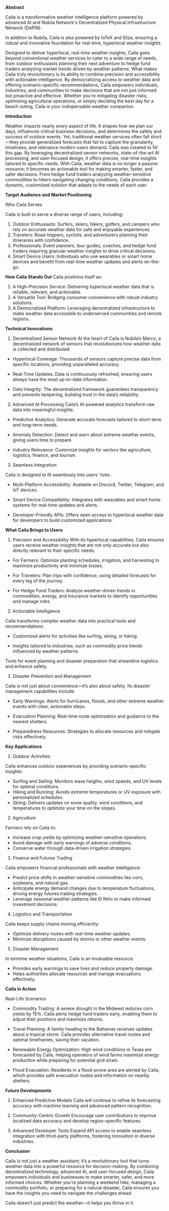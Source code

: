 **Abstract**

Caila is a transformative weather intelligence platform powered by advanced AI and Nubila Network's Decentralized Physical Infrastructure Network (DePIN) .

In addition to Nubila, Caila is also powered by IoTeX and Eliza, ensuring a robust and innovative foundation for real-time, hyperlocal weather insights

Designed to deliver hyperlocal, real-time weather insights, Caila goes beyond conventional weather services to cater to a wide range of needs, from outdoor enthusiasts planning their next adventure to hedge fund traders analyzing market trends driven by weather patterns.
What makes Caila truly revolutionary is its ability to combine precision and accessibility with actionable intelligence. By democratizing access to weather data and offering scenario-specific recommendations, Caila empowers individuals, industries, and communities to make decisions that are not just informed but proactive and effective. Whether you’re mitigating disaster risks, optimizing agricultural operations, or simply deciding the best day for a beach outing, Caila is your indispensable weather companion.

**Introduction**

Weather impacts nearly every aspect of life. It shapes how we plan our days, influences critical business decisions, and determines the safety and success of outdoor events. Yet, traditional weather services often fall short—they provide generalized forecasts that fail to capture the granularity, timeliness, and relevance modern users demand.
Caila was created to fill this gap. By leveraging decentralized sensor networks, state-of-the-art AI processing, and user-focused design, it offers precise, real-time insights tailored to specific needs. With Caila, weather data is no longer a passive resource; it becomes an actionable tool for making smarter, faster, and safer decisions.
From hedge fund traders analyzing weather-sensitive commodities to hikers navigating changing conditions, Caila provides a dynamic, customized solution that adapts to the needs of each user.

**Target Audience and Market Positioning**

Who Caila Serves

Caila is built to serve a diverse range of users, including:

1. Outdoor Enthusiasts: Surfers, skiers, hikers, golfers, and campers who rely on accurate weather data for safe and enjoyable experiences.
2. Travelers: Road-trippers, cyclists, and adventurers planning their itineraries with confidence.
3. Professionals: Event planners, tour guides, coaches, and hedge fund traders requiring granular weather insights to drive critical decisions.
4. Smart Device Users: Individuals who use wearables or smart home devices and benefit from real-time weather updates and alerts on-the-go.


**How Caila Stands Out**
Caila positions itself as:

1. A High-Precision Service: Delivering hyperlocal weather data that is reliable, relevant, and actionable.
2. A Versatile Tool: Bridging consumer convenience with robust industry solutions.
3. A Democratized Platform: Leveraging decentralized infrastructure to make weather data accessible to underserved communities and remote regions.

**Technical Innovations**

1. Decentralized Sensor Network
At the heart of Caila is Nubila’s Marco, a decentralized network of sensors that revolutionizes how weather data is collected and distributed:

  - Hyperlocal Coverage: Thousands of sensors capture precise data from specific locations, providing unparalleled accuracy.

  - Real-Time Updates: Data is continuously refreshed, ensuring users always have the most up-to-date information.

  - Data Integrity: The decentralized framework guarantees transparency and prevents tampering, building trust in the data’s reliability.

2. Advanced AI Processing
Caila’s AI-powered analytics transform raw data into meaningful insights:

  - Predictive Analytics: Generate accurate forecasts tailored to short-term and long-term needs.

  - Anomaly Detection: Detect and warn about extreme weather events, giving users time to prepare.

  - Industry Relevance: Customize insights for sectors like agriculture, logistics, finance, and tourism.


3. Seamless Integration

Caila is designed to fit seamlessly into users' lives:

  - Multi-Platform Accessibility: Available on Discord, Twitter, Telegram, and IoT devices.

  - Smart Device Compatibility: Integrates with wearables and smart home systems for real-time updates and alerts.

  - Developer-Friendly APIs: Offers open access to hyperlocal weather data for developers to build customized applications.

**What Caila Brings to Users**

1. Precision and Accessibility
With its hyperlocal capabilities, Caila ensures users receive weather insights that are not only accurate but also directly relevant to their specific needs:

  - For Farmers: Optimize planting schedules, irrigation, and harvesting to maximize productivity and minimize losses.

  - For Travelers: Plan trips with confidence, using detailed forecasts for every leg of the journey.

  - For Hedge Fund Traders: Analyze weather-driven trends in commodities, energy, and insurance markets to identify opportunities and manage risks.

2. Actionable Intelligence

Caila transforms complex weather data into practical tools and recommendations:

  - Customized alerts for activities like surfing, skiing, or hiking.

  - Insights tailored to industries, such as commodity price trends influenced by weather patterns.

Tools for event planning and disaster preparation that streamline logistics and enhance safety.

3. Disaster Prevention and Management

Caila is not just about convenience—it’s also about safety. Its disaster management capabilities include:

  - Early Warnings: Alerts for hurricanes, floods, and other extreme weather events with clear, actionable steps.

  - Evacuation Planning: Real-time route optimization and guidance to the nearest shelters.

  - Preparedness Resources: Strategies to allocate resources and mitigate risks effectively.

**Key Applications**

1. Outdoor Activities

Caila enhances outdoor experiences by providing scenario-specific insights:

  - Surfing and Sailing: Monitors wave heights, wind speeds, and UV levels for optimal conditions.
  - Hiking and Running: Avoids extreme temperatures or UV exposure with personalized schedules.
  - Skiing: Delivers updates on snow quality, wind conditions, and temperatures to optimize your time on the slopes.

2. Agriculture

Farmers rely on Caila to:

  - Increase crop yields by optimizing weather-sensitive operations.
  - Avoid damage with early warnings of adverse conditions.
  - Conserve water through data-driven irrigation strategies.

3. Finance and Futures Trading

Caila empowers financial professionals with weather intelligence:

  - Predict price shifts in weather-sensitive commodities like corn, soybeans, and natural gas.
  - Anticipate energy demand changes due to temperature fluctuations, driving energy futures trading strategies.
  - Leverage seasonal weather patterns like El Niño to make informed investment decisions.

4. Logistics and Transportation

Caila keeps supply chains moving efficiently:

  - Optimize delivery routes with real-time weather updates.
  - Minimize disruptions caused by storms or other weather events.

5. Disaster Management

In extreme weather situations, Caila is an invaluable resource:

  - Provides early warnings to save lives and reduce property damage.
  - Helps authorities allocate resources and manage evacuations effectively.

**Caila in Action**

Real-Life Scenarios

  - Commodity Trading:
A severe drought in the Midwest reduces corn yields by 15%. Caila alerts hedge fund traders early, enabling them to adjust their positions and maximize returns.

  - Travel Planning:
A family heading to the Bahamas receives updates about a tropical storm. Caila provides alternative travel routes and optimal timeframes, saving their vacation.

  - Renewable Energy Optimization:
High wind conditions in Texas are forecasted by Caila, helping operators of wind farms maximize energy production while preparing for potential grid strain.

  - Flood Evacuation:
Residents in a flood-prone area are alerted by Caila, which provides safe evacuation routes and information on nearby shelters.

**Future Developments**

1. Enhanced Predictive Models
Caila will continue to refine its forecasting accuracy with machine learning and advanced pattern recognition.

2. Community-Centric Growth
Encourage user contributions to improve localized data accuracy and develop region-specific features.

3. Advanced Developer Tools
Expand API access to enable seamless integration with third-party platforms, fostering innovation in diverse industries.

**Conclusion**

Caila is not just a weather assistant; it’s a revolutionary tool that turns weather data into a powerful resource for decision-making. By combining decentralized technology, advanced AI, and user-focused design, Caila empowers individuals and businesses to make smarter, safer, and more informed choices.
Whether you’re planning a weekend hike, managing a commodity portfolio, or preparing for a natural disaster, Caila ensures you have the insights you need to navigate the challenges ahead.

Caila doesn’t just predict the weather—it helps you thrive in it.
